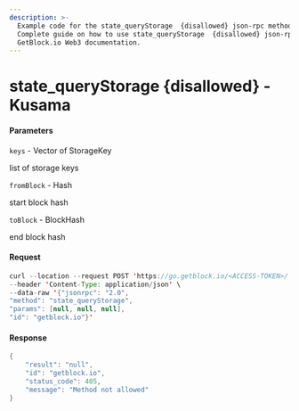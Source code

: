 ```yaml
---
description: >-
  Example code for the state_queryStorage  {disallowed} json-rpc method.
  Сomplete guide on how to use state_queryStorage  {disallowed} json-rpc in
  GetBlock.io Web3 documentation.
---
```


# state\_queryStorage {disallowed} - Kusama

#### Parameters

`keys` - Vector of StorageKey

list of storage keys

`fromBlock` - Hash

start block hash

`toBlock` - BlockHash

end block hash

#### Request

```java
curl --location --request POST 'https://go.getblock.io/<ACCESS-TOKEN>/' \
--header 'Content-Type: application/json' \
--data-raw '{"jsonrpc": "2.0",
"method": "state_queryStorage",
"params": [null, null, null],
"id": "getblock.io"}'
```

#### Response

```java
{
    "result": "null",
    "id": "getblock.io",
    "status_code": 405,
    "message": "Method not allowed"
}
```
